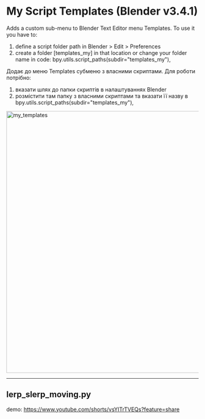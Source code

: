 # My Script Templates (Blender v3.4.1)
Adds a custom sub-menu to Blender Text Editor menu Templates.
To use it you have to:
  1. define a script folder path in Blender > Edit > Preferences
  2. create a folder [templates_my] in that location or change your folder name in code: bpy.utils.script_paths(subdir="templates_my"),
  
Додає до меню Templates субменю з власними скриптами.
Для роботи потрібно:
  1. вказати шлях до папки скриптів в налаштуваннях Blender
  2. розмістити там папку з власними скриптами та вказати її назву в bpy.utils.script_paths(subdir="templates_my"),
<img width="687" alt="my_templates" src="https://user-images.githubusercontent.com/10991880/211170660-9b4d5bff-23f3-4c77-bfbe-cacad9d36f70.png">

____________

## lerp_slerp_moving.py
demo: https://www.youtube.com/shorts/vsYITrTVEQs?feature=share
